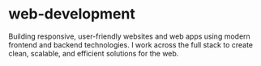 # web-development
Building responsive, user-friendly websites and web apps using modern frontend and backend technologies. I work across the full stack to create clean, scalable, and efficient solutions for the web.
